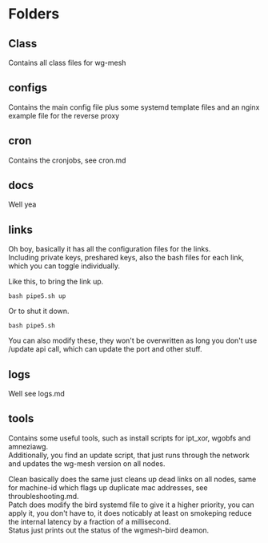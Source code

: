 # Folders

## Class

Contains all class files for wg-mesh

## configs

Contains the main config file plus some systemd template files and an nginx example file for the reverse proxy

## cron

Contains the cronjobs, see cron.md

## docs

Well yea

## links

Oh boy, basically it has all the configuration files for the links.<br>
Including private keys, preshared keys, also the bash files for each link, which you can toggle individually.

Like this, to bring the link up.
```
bash pipe5.sh up
```

Or to shut it down.
```
bash pipe5.sh
```

You can also modify these, they won't be overwritten as long you don't use /update api call, which can update the port and other stuff.

## logs

Well see logs.md

## tools

Contains some useful tools, such as install scripts for ipt_xor, wgobfs and amneziawg.<br>
Additionally, you find an update script, that just runs through the network and updates the wg-mesh version on all nodes.

Clean basically does the same just cleans up dead links on all nodes, same for machine-id which flags up duplicate mac addresses, see throubleshooting.md.<br>
Patch does modify the bird systemd file to give it a higher priority, you can apply it, you don't have to, it does noticably at least on smokeping reduce the internal latency by a fraction of a millisecond.<br>
Status just prints out the status of the wgmesh-bird deamon.